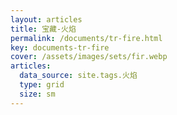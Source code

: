 ```yaml
---
layout: articles
title: 宝藏-火焰
permalink: /documents/tr-fire.html
key: documents-tr-fire
cover: /assets/images/sets/fir.webp
articles:
  data_source: site.tags.火焰
  type: grid
  size: sm
---
```


